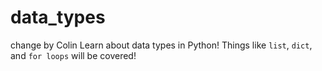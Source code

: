 # data_types
change by Colin
Learn about data types in Python! Things like `list`, `dict`, and `for loops` will be covered!
